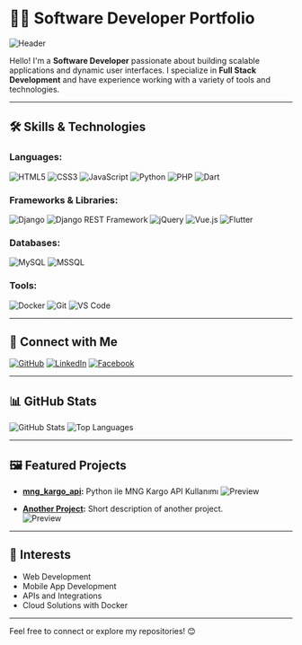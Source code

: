 # 👨‍💻 Software Developer Portfolio

![Header](https://kayrem.com/public/img/github_profile.jpg)

Hello! I'm a **Software Developer** passionate about building scalable applications and dynamic user interfaces. I specialize in **Full Stack Development** and have experience working with a variety of tools and technologies.

---

## 🛠️ **Skills & Technologies**

### Languages:
![HTML5](https://img.shields.io/badge/-HTML5-E34F26?logo=html5&logoColor=white&style=for-the-badge)
![CSS3](https://img.shields.io/badge/-CSS3-1572B6?logo=css3&logoColor=white&style=for-the-badge)
![JavaScript](https://img.shields.io/badge/-JavaScript-F7DF1E?logo=javascript&logoColor=black&style=for-the-badge)
![Python](https://img.shields.io/badge/-Python-3776AB?logo=python&logoColor=white&style=for-the-badge)
![PHP](https://img.shields.io/badge/-PHP-777BB4?logo=php&logoColor=white&style=for-the-badge)
![Dart](https://img.shields.io/badge/-Dart-0175C2?logo=dart&logoColor=white&style=for-the-badge)

### Frameworks & Libraries:
![Django](https://img.shields.io/badge/-Django-092E20?logo=django&logoColor=white&style=for-the-badge)
![Django REST Framework](https://img.shields.io/badge/-DRF-ff1709?logo=django&logoColor=white&style=for-the-badge)
![jQuery](https://img.shields.io/badge/-jQuery-0769AD?logo=jquery&logoColor=white&style=for-the-badge)
![Vue.js](https://img.shields.io/badge/-Vue.js-4FC08D?logo=vue.js&logoColor=white&style=for-the-badge)
![Flutter](https://img.shields.io/badge/-Flutter-02569B?logo=flutter&logoColor=white&style=for-the-badge)

### Databases:
![MySQL](https://img.shields.io/badge/-MySQL-4479A1?logo=mysql&logoColor=white&style=for-the-badge)
![MSSQL](https://img.shields.io/badge/-MSSQL-CC2927?logo=microsoft-sql-server&logoColor=white&style=for-the-badge)

### Tools:
![Docker](https://img.shields.io/badge/-Docker-2496ED?logo=docker&logoColor=white&style=for-the-badge)
![Git](https://img.shields.io/badge/-Git-F05032?logo=git&logoColor=white&style=for-the-badge)
![VS Code](https://img.shields.io/badge/-VS%20Code-007ACC?logo=visual-studio-code&logoColor=white&style=for-the-badge)

---

## 🔗 **Connect with Me**
[![GitHub](https://img.shields.io/badge/-GitHub-181717?logo=github&logoColor=white&style=for-the-badge)](https://github.com/cbinal)
[![LinkedIn](https://img.shields.io/badge/-LinkedIn-0077B5?logo=linkedin&logoColor=white&style=for-the-badge)](https://www.linkedin.com/in/cbinal)
[![Facebook](https://img.shields.io/badge/-Facebook-1DA1F2?logo=facebook&logoColor=white&style=for-the-badge)](https://www.facebook.com/cbinal/)

---

## 📊 **GitHub Stats**
![GitHub Stats](https://github-readme-stats.vercel.app/api?username=yourusername&show_icons=true&theme=radical)
![Top Languages](https://github-readme-stats.vercel.app/api/top-langs/?username=yourusername&layout=compact&theme=radical)

---

## 🖼️ **Featured Projects**
- **[mng_kargo_api](#):** Python ile MNG Kargo API Kullanımı
  ![Preview](https://via.placeholder.com/300x150?text=Project+Preview)

- **[Another Project](#):** Short description of another project.  
  ![Preview](https://via.placeholder.com/300x150?text=Another+Project+Preview)

---

## 🚀 **Interests**
- Web Development
- Mobile App Development
- APIs and Integrations
- Cloud Solutions with Docker

---

Feel free to connect or explore my repositories! 😊
